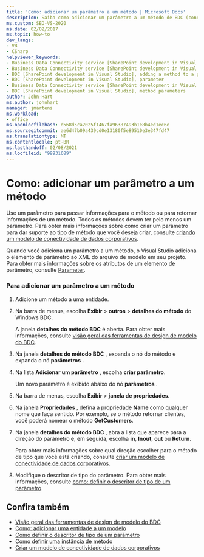 ```yaml
---
title: 'Como: adicionar um parâmetro a um método | Microsoft Docs'
description: Saiba como adicionar um parâmetro a um método de BDC (conectividade de dados corporativos), que permite que você passe informações para o método ou retorne informações do método.
ms.custom: SEO-VS-2020
ms.date: 02/02/2017
ms.topic: how-to
dev_langs:
- VB
- CSharp
helpviewer_keywords:
- Business Data Connectivity service [SharePoint development in Visual Studio], adding a method to a parameter
- Business Data Connectivity service [SharePoint development in Visual Studio], parameter
- BDC [SharePoint development in Visual Studio], adding a method to a parameter
- BDC [SharePoint development in Visual Studio], parameter
- Business Data Connectivity service [SharePoint development in Visual Studio], method parameters
- BDC [SharePoint development in Visual Studio], method parameters
author: John-Hart
ms.author: johnhart
manager: jmartens
ms.workload:
- office
ms.openlocfilehash: d568d5ca2025f1467fa96387493b1e8b4ed1ec6e
ms.sourcegitcommit: ae6d47b09a439cd0e13180f5e89510e3e347fd47
ms.translationtype: MT
ms.contentlocale: pt-BR
ms.lasthandoff: 02/08/2021
ms.locfileid: "99931689"
---
```

# <a name="how-to-add-a-parameter-to-a-method"></a>Como: adicionar um parâmetro a um método
  Use um parâmetro para passar informações para o método ou para retornar informações de um método. Todos os métodos devem ter pelo menos um parâmetro. Para obter mais informações sobre como criar um parâmetro para dar suporte ao tipo de método que você deseja criar, consulte [criando um modelo de conectividade de dados corporativos](../sharepoint/designing-a-business-data-connectivity-model.md).

 Quando você adiciona um parâmetro a um método, o Visual Studio adiciona o elemento de parâmetro ao XML do arquivo de modelo em seu projeto. Para obter mais informações sobre os atributos de um elemento de parâmetro, consulte [Parameter](/previous-versions/office/developer/sharepoint-2010/ee557705(v=office.14)).

### <a name="to-add-a-parameter-to-a-method"></a>Para adicionar um parâmetro a um método

1. Adicione um método a uma entidade.

2. Na barra de menus, escolha **Exibir**  >  **outros**  >  **detalhes do método** do Windows BDC.

     A janela **detalhes do método BDC** é aberta. Para obter mais informações, consulte [visão geral das ferramentas de design de modelo do BDC](../sharepoint/bdc-model-design-tools-overview.md).

3. Na janela **detalhes do método BDC** , expanda o nó do método e expanda o nó **parâmetros** .

4. Na lista **Adicionar um parâmetro** , escolha **criar parâmetro**.

     Um novo parâmetro é exibido abaixo do nó **parâmetros** .

5. Na barra de menus, escolha **Exibir**  >  **janela de propriedades**.

6. Na janela **Propriedades** , defina a propriedade **Name** como qualquer nome que faça sentido. Por exemplo, se o método retornar clientes, você poderá nomear o método **GetCustomers**.

7. Na janela **detalhes do método BDC** , abra a lista que aparece para a direção do parâmetro e, em seguida, escolha **in**, **Inout**, **out** ou **Return**.

     Para obter mais informações sobre qual direção escolher para o método de tipo que você está criando, consulte [criar um modelo de conectividade de dados corporativos](../sharepoint/designing-a-business-data-connectivity-model.md).

8. Modifique o descritor de tipo do parâmetro. Para obter mais informações, consulte [como: definir o descritor de tipo de um parâmetro](../sharepoint/how-to-define-the-type-descriptor-of-a-parameter.md).

## <a name="see-also"></a>Confira também
- [Visão geral das ferramentas de design de modelo do BDC](../sharepoint/bdc-model-design-tools-overview.md)
- [Como: adicionar uma entidade a um modelo](../sharepoint/how-to-add-an-entity-to-a-model.md)
- [Como definir o descritor de tipo de um parâmetro](../sharepoint/how-to-define-the-type-descriptor-of-a-parameter.md)
- [Como definir uma instância de método](../sharepoint/how-to-define-a-method-instance.md)
- [Criar um modelo de conectividade de dados corporativos](../sharepoint/designing-a-business-data-connectivity-model.md)
